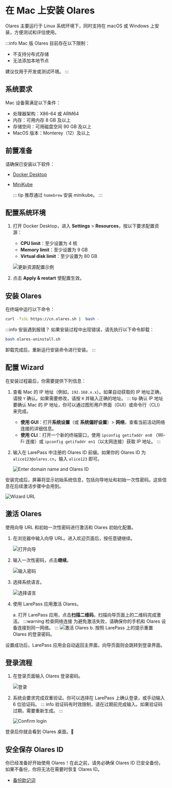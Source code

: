 # 在 Mac 上安装 Olares

Olares 主要运行于 Linux 系统环境下，同时支持在 macOS 或 Windows 上安装，方便测试和评估使用。

:::info
Mac 版 Olares 目前存在以下限制：
- 不支持分布式存储
- 无法添加本地节点

建议仅用于开发或测试环境。
:::

## 系统要求

Mac 设备需满足以下条件：
- 处理器架构：X86-64 或 ARM64
- 内存：可用内存 8 GB 及以上
- 存储空间：可用磁盘空间 90 GB 及以上
- MacOS 版本：Monterey（12）及以上

## 前置准备

请确保已安装以下软件：
- [Docker Desktop](https://www.docker.com/products/docker-desktop/)
- [MiniKube](https://minikube.sigs.k8s.io/docs/start/?arch=%2Fmacos%2Farm64%2Fstable%2Fhomebrew)
  
  ::: tip
  推荐通过 `homebrew` 安装 minikube。
  :::

## 配置系统环境

1. 打开 Docker Desktop，进入 **Settings** > **Resources**，按以下要求配置资源：
    - **CPU limit**：至少设置为 4 核
    - **Memory limit**：至少设置为 9 GB
    - **Virtual disk limit**：至少设置为 80 GB

   ![更新资源配置示例](/images/manual/get-started/docker-resources-settings.png)

2. 点击 **Apply & restart** 使配置生效。

## 安装 Olares

在终端中运行以下命令：

 ```bash
 curl -fsSL https://cn.olares.sh |  bash -
 ```
:::info 安装遇到报错？
如果安装过程中出现错误，请先执行以下命令卸载：

```bash
bash olares-uninstall.sh
```
卸载完成后，重新运行安装命令进行安装。
:::
## 配置 Wizard
在安装过程最后，你需要提供下列信息：
1. 查看 Mac 的 IP 地址（例如，`192.168.x.x`）。如果自动获取的 IP 地址正确，请按 `Y` 确认。如果需要修改，请按 `R` 并输入正确的地址。
   ::: tip 确认 IP 地址
   要确认 Mac 的 IP 地址，你可以通过图形用户界面（GUI）或命令行（CLI）来完成。

   - **使用 GUI**：打开**系统设置**（或 **系统偏好设置**）> **网络**，查看当前活动网络连接的详细信息。
   - **使用 CLI**：打开一个新的终端窗口，使用 `ipconfig getifaddr en0` （Wi-Fi 连接）或 `ipconfig getifaddr en1`（以太网连接）获取 IP 地址。
   :::
2. 输入在 LarePass 中注册的 Olares ID 前缀。如果你的 Olares ID 为 `alice123@olares.cn`，输入 `alice123` 即可。

   ![Enter domain name and Olares ID](/images/zh/manual/get-started/enter-olares-id.png)

安装完成后，屏幕将显示初始系统信息，包括向导地址和初始一次性密码。这些信息在后续激活步骤中会用到。

![Wizard URL](/images/manual/get-started/wizard-url-and-login-password.png)

## 激活 Olares

使用向导 URL 和初始一次性密码进行激活和 Olares 初始化配置。

1. 在浏览器中输入向导 URL。进入欢迎页面后，按任意键继续。

   ![打开向导](/images/manual/get-started/open-wizard.png)
2. 输入一次性密码，点击**继续**。

   ![输入密码](/images/manual/get-started/wizard-enter-password.png)
3. 选择系统语言。

   ![选择语言](/images/manual/get-started/select-language.png)
4. 使用 LarePass 应用激活 Olares。

   a. 打开 LarePass 应用，点击**扫描二维码**，扫描向导页面上的二维码完成激活。
   :::warning 检查网络连接
   为避免激活失败，请确保你的手机和 Olares 设备连接到同一网络。
   :::
   ![激活 Olares](/images/manual/get-started/activate-olares.png)
   b. 按照 LarePass 上的提示重置 Olares 的登录密码。

设置成功后，LarePass 应用会自动返回主界面，向导页面则会跳转到登录界面。

## 登录流程

1. 在登录页面输入 Olares 登录密码。

   ![登录](/images/manual/get-started/log-in.png)
2. 系统会要求完成双重验证。你可以选择在 LarePass 上确认登录，或手动输入 6 位验证码。
   ::: info
   验证码有时效限制，请在过期前完成输入。如果验证码过期，需要重新生成。
   :::

   ![Confirm login](/images/manual/get-started/confirm-login.png)

登录后你就会看到 Olares 桌面。🎉

## 安全保存 Olares ID
你已经准备好开始使用 Olares！在此之前，请务必确保 Olares ID 已安全备份。如果不备份，你将无法在需要时恢复 Olares ID。

- [备份助记词](./back-up-mnemonics.md)
